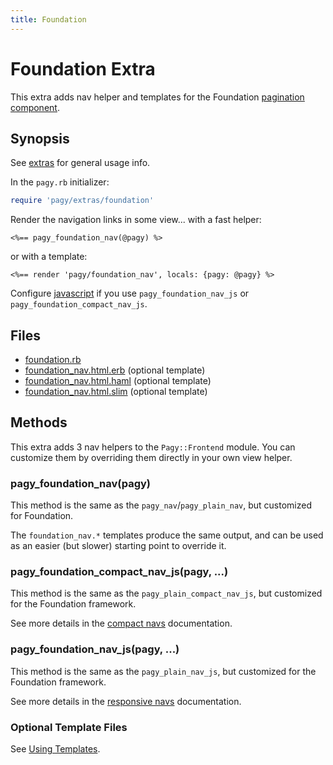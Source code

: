 ```yaml
---
title: Foundation
---
```

# Foundation Extra

This extra adds nav helper and templates for the Foundation [pagination component](https://foundation.zurb.com/sites/docs/pagination.html).

## Synopsis

See [extras](../extras.md) for general usage info.

In the `pagy.rb` initializer:

```ruby
require 'pagy/extras/foundation'
```

Render the navigation links in some view...
with a fast helper:

```erb
<%== pagy_foundation_nav(@pagy) %>
```

or with a template:

```erb
<%== render 'pagy/foundation_nav', locals: {pagy: @pagy} %>
```

Configure [javascript](../extras.md#javascript) if you use `pagy_foundation_nav_js` or `pagy_foundation_compact_nav_js`.

## Files

- [foundation.rb](https://github.com/ddnexus/pagy/blob/master/lib/pagy/extras/foundation.rb)
- [foundation_nav.html.erb](https://github.com/ddnexus/pagy/blob/master/lib/templates/foundation_nav.html.erb) (optional template)
- [foundation_nav.html.haml](https://github.com/ddnexus/pagy/blob/master/lib/templates/foundation_nav.html.haml) (optional template)
- [foundation_nav.html.slim](https://github.com/ddnexus/pagy/blob/master/lib/templates/foundation_nav.html.slim)  (optional template)

## Methods

This extra adds 3 nav helpers to the `Pagy::Frontend` module. You can customize them by overriding them directly in your own view helper.

### pagy_foundation_nav(pagy)

This method is the same as the `pagy_nav`/`pagy_plain_nav`, but customized for Foundation.

The `foundation_nav.*` templates produce the same output, and can be used as an easier (but slower) starting point to override it.

### pagy_foundation_compact_nav_js(pagy, ...)

This method is the same as the `pagy_plain_compact_nav_js`, but customized for the Foundation framework.

See more details in the [compact navs](plain.md#compact-navs) documentation.

### pagy_foundation_nav_js(pagy, ...)

This method is the same as the `pagy_plain_nav_js`, but customized for the Foundation framework.

See more details in the [responsive navs](plain.md#responsive-navs) documentation.

### Optional Template Files

See [Using Templates](../how-to.md#using-templates).
